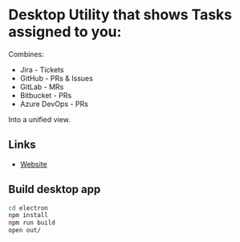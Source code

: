 # Desktop Utility that shows Tasks assigned to you:

Combines:

- Jira - Tickets
- GitHub - PRs & Issues
- GitLab - MRs
- Bitbucket - PRs
- Azure DevOps - PRs

Into a unified view.

## Links

- [Website](https://pr.bfanger.nl/)

## Build desktop app

```sh
cd electron
npm install
npm run build
open out/
```
